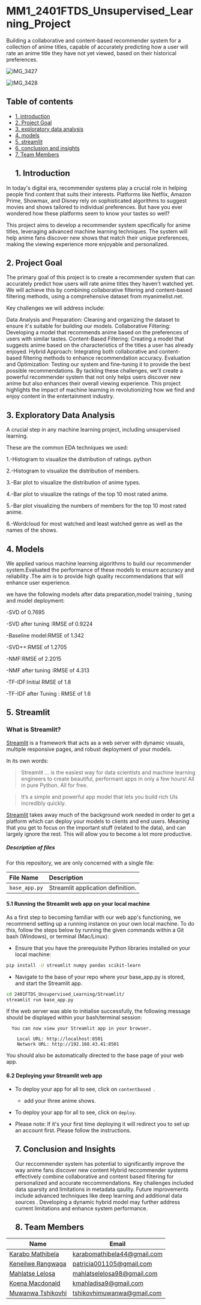 # MM1_2401FTDS_Unsupervised_Learning_Project
Building a collaborative and content-based recommender system for a collection of anime titles, capable of accurately predicting how a user will rate an anime title they have not yet viewed, based on their historical preferences.

![IMG_3427](https://github.com/user-attachments/assets/898e0e53-07b4-4fbb-9b22-edcd222da747)

![IMG_3428](https://github.com/user-attachments/assets/fb0ae7e3-6c91-48e5-8a6b-d033f193a88d)

  

## Table of contents
* [1. introduction](#Introduction)
* [2. Project Goal](#ProjectGoal)
* [3. exploratory data analysis](#EDA)
* [4. models](#models)
* [5. streamlit](#streamlit)
* [6. conclusion and insights](#conclusionandinsights)
* [7. Team Members](#team-members)
  ## 1. Introduction <a class="anchor" id="introduction"></a>
In today's digital era, recommender systems play a crucial role in helping people find content that suits their interests. Platforms like Netflix, Amazon Prime, Showmax, and Disney rely on sophisticated algorithms to suggest movies and shows tailored to individual preferences. But have you ever wondered how these platforms seem to know your tastes so well?

This project aims to develop a recommender system specifically for anime titles, leveraging advanced machine learning techniques. The system will help anime fans discover new shows that match their unique preferences, making the viewing experience more enjoyable and personalized.



## 2. Project Goal <a class="anchor" id="Project Goal"></a>
The primary goal of this project is to create a recommender system that can accurately predict how users will rate anime titles they haven't watched yet. We will achieve this by combining collaborative filtering and content-based filtering methods, using a comprehensive dataset from myanimelist.net.

Key challenges we will address include:

Data Analysis and Preparation: Cleaning and organizing the dataset to ensure it's suitable for building our models.
Collaborative Filtering: Developing a model that recommends anime based on the preferences of users with similar tastes.
Content-Based Filtering: Creating a model that suggests anime based on the characteristics of the titles a user has already enjoyed.
Hybrid Approach: Integrating both collaborative and content-based filtering methods to enhance recommendation accuracy.
Evaluation and Optimization: Testing our system and fine-tuning it to provide the best possible recommendations.
By tackling these challenges, we'll create a powerful recommender system that not only helps users discover new anime but also enhances their overall viewing experience. This project highlights the impact of machine learning in revolutionizing how we find and enjoy content in the entertainment industry.
## 3. Exploratory Data Analysis <a class="anchor" id="EDA"></a>
A crucial step in any machine learning project, including unsupervised learning.

These are the common EDA techniques we used:

1.-Histogram to visualize the distribution of ratings. python

2.-Histogram to visualize the distribution of members.

3.-Bar plot to visualize the distribution of anime types.

4.-Bar plot to visualize the ratings of the top 10 most rated anime.

5.-Bar plot visualizing the numbers of members for the top 10 most rated anime.

6.-Wordcloud for most watched and least watched genre as well as the names of the shows.



## 4. Models <a class="anchor" id="models"></a>
We applied various machine learning algorithms to build our recommender system.Evaluated the performance of these models to ensure accuracy and reliability .The aim is to provide high quality reccommendations that will  enhance user experience.

we have the following models after data preparation,model training , tuning and model deployment:

-SVD of 0.7695

-SVD after tuning :RMSE of 0.9224

-Baseline model:RMSE of 1.342

-SVD++:RMSE of 1.2705

-NMF:RMSE of 2.2015

-NMF after tuning :RMSE of 4.313

-TF-IDF:Initial RMSE of 1.8

-TF-IDF after Tuning : RMSE of 1.6

## 5. Streamlit<a class="anchor" id="streamlit"></a>

### What is Streamlit?

[Streamlit](https://www.streamlit.io/)  is a framework that acts as a web server with dynamic visuals, multiple responsive pages, and robust deployment of your models.

In its own words:
> Streamlit ... is the easiest way for data scientists and machine learning engineers to create beautiful, performant apps in only a few hours!  All in pure Python. All for free.

> It’s a simple and powerful app model that lets you build rich UIs incredibly quickly.

[Streamlit](https://www.streamlit.io/)  takes away much of the background work needed in order to get a platform which can deploy your models to clients and end users. Meaning that you get to focus on the important stuff (related to the data), and can largely ignore the rest. This will allow you to become a lot more productive.  

##### Description of files

For this repository, we are only concerned with a single file:

| File Name              | Description                       |
| :--------------------- | :--------------------             |
| `base_app.py`          | Streamlit application definition. |


#### 5.1 Running the Streamlit web app on your local machine

As a first step to becoming familiar with our web app's functioning, we recommend setting up a running instance on your own local machine. To do this, follow the steps below by running the given commands within a Git bash (Windows), or terminal (Mac/Linux):

- Ensure that you have the prerequisite Python libraries installed on your local machine:

 ```bash
 pip install -U streamlit numpy pandas scikit-learn
 ```

- Navigate to the base of your repo where your base_app.py is stored, and start the Streamlit app.

 ```bash
 cd 2401FTDS_Unsupervised_Learning/Streamlit/
 streamlit run base_app.py
 ```

 If the web server was able to initialise successfully, the following message should be displayed within your bash/terminal session:

```
  You can now view your Streamlit app in your browser.

    Local URL: http://localhost:8501
    Network URL: http://192.168.43.41:8501
```
You should also be automatically directed to the base page of your web app.

#### 6.2 Deploying your Streamlit web app

- To deploy your app for all to see, click on `contentbased `.
  - add your three anime shows.
- To deploy your app for all to see, click on `deploy`.
  
- Please note: If it's your first time deploying it will redirect you to set up an account first. Please follow the instructions.
  ## 7. Conclusion and Insights<a class="anchor" id="Conclusion and insights"></a>

  Our reccommender system has potential to significantly improve the way anime fans discover new content
Hybrid reccommender systems effectively combine collaborative and content based filtering for personalized and accurate reccommendations. Key challenges included data sparsity and limitations in metadata qaulity.
  Future improvements include advanced techniques like deep learning and additional data sources .
  Developing a dynamic hybrid model may further address current limitations and enhance system performance.

  ## 8. Team Members<a class="anchor" id="team-members"></a>

| Name                                                                                        |  Email              
|---------------------------------------------------------------------------------------------|--------------------             
| [Karabo Mathibela](https://github.com/karabomathibela)                                                | karabomathibela44@gmail.com
| [Keneilwe Rangwaga](https://github.com/keneilwerangwaga)                                                  |patricia001105@gmail.com |                           
| [Mahlatse Lelosa](https://github.com/mahlatselelosa)                                                                            | mahlatselelosa98@gmail.com
| [Koena Macdonald](https://github.com/koenamacdonald)                                       | kmahladisa9@gmail.com
| [Muwanwa Tshikovhi](https://github.com/muwanwatshikovhi)                                                                   | tshikovhimuwanwa@gmail.com
